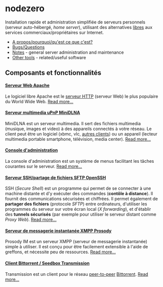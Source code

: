 # nodezero

Installation rapide et administration simplifiée de serveurs personnels (serveur auto-hébergé, _home server_), utilisant des alternatives [libres](https://fr.wikipedia.org/wiki/Logiciel_libre) aux services commerciaux/propriétaires sur Internet.

 * [A propos/pourquoi/qu'est ce que c'est?](doc/about.md)
 * [Bugs/Questions](https://telecom.dmz.se/bugs/nodezero/issues)
 * [Notes](doc/notes.md) - general server administration and maintenance
 * [Other tools](Othertools.md) - related/useful software


## Composants et fonctionnalités

#### [Serveur Web Apache](apache.md)
Le logiciel libre Apache est le [serveur HTTP](https://fr.wikipedia.org/wiki/Serveur_HTTP) (serveur Web) le plus populaire du World Wide Web. [Read more...](apache.md)


#### [Serveur multimedia uPnP MiniDLNA](minidlna.md)
MiniDLNA est un serveur multimedia. Il sert des fichiers multimedia (musique, images et video) à des appareils connectés à votre réseau. Le client peut être un logiciel (xbmc, vlc, [autres clients](https://en.wikipedia.org/wiki/List_of_UPnP_AV_media_servers_and_clients#UPnP_AV_clients)) ou un appareil (lecteur multimedia portable smartphone, télévision, media center). [Read more...](minidlna.md)


#### [Console d'administration](nodezero-admin.md)
La console d'administration est un système de menus facilitant les tâches courantes sur le serveur. [Read more...](nodezero-admin.md)

#### [Serveur SSH/partage de fichiers SFTP OpenSSH](openssh.md)
SSH (_Secure Shell_) est un programme qui permet de se connecter à une machine distante et d'y exécuter des commandes (**contôle à distance**). Il fournit des  communications sécurisées et chiffrées. Il permet également de **partager des fichiers** (protocole _SFTP_) entre ordinateurs, d'utiliser les programmes du serveur sur votre écran local (_X forwarding_), et d'établir des **tunnels sécurisés** (par exemple pour utiliser le serveur distant comme _Proxy Web_).
 [Read more...](openssh.md)



#### [Serveur de messagerie instantanée XMPP Prosody](prosody.md)
Prosody IM est un serveur XMPP (serveur de messagerie instantanée) simple à utiliser. Il est conçu pour être facilement extensible à l'aide de greffons, et nécessite peu de ressources. [Read more...](prosody.md)


#### [Client Bittorrent / Seedbox Transmission](transmission.md)
Transmission est un client pour le réseau [peer-to-peer](https://fr.wikipedia.org/wiki/Pair_%C3%A0_pair) [Bittorrent](https://fr.wikipedia.org/wiki/BitTorrent_%28protocole%29). [Read more...](transmission.md)


